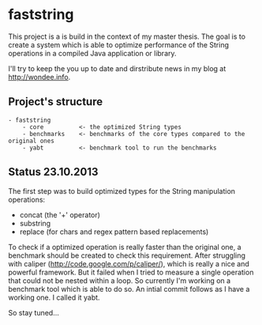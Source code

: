 # faststring

This project is a is build in the context of my master thesis. The goal is to create a system which is able to optimize performance of the String operations in a compiled Java application or library. 

I'll try to keep the you up to date and dirstribute news in my blog at http://wondee.info.

## Project's structure

```
- faststring
	- core 			<- the optimized String types
	- benchmarks 	<- benchmarks of the core types compared to the original ones
	- yabt			<- benchmark tool to run the benchmarks
```

## Status 23.10.2013

The first step was to build optimized types for the String manipulation operations:

- concat (the '+' operator)
- substring
- replace (for chars and regex pattern based replacements)

To check if a optimized operation is really faster than the original one, a benchmark should be created to check this requirement. After struggling with caliper (http://code.google.com/p/caliper/), which is really a nice and powerful framework. But it failed when I tried to measure a single operation that could not be nested within a loop. So currently I'm working on a benchmark tool which is able to do so. An intial commit follows as I have a working one. I called it yabt.

So stay tuned...

